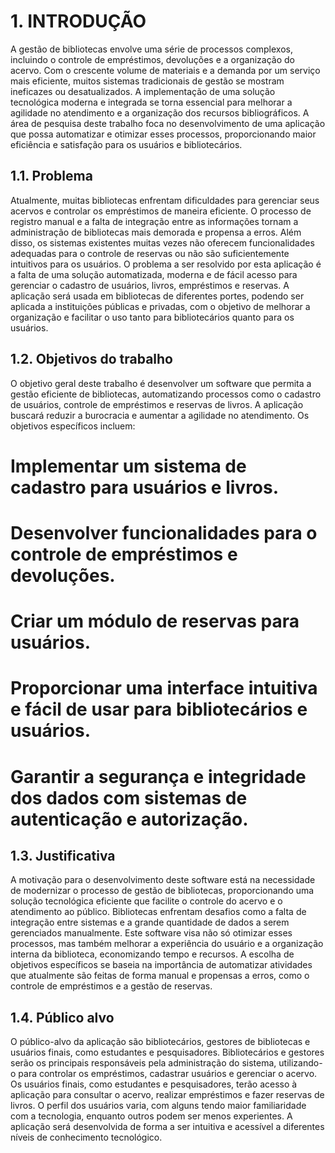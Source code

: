 # 1. INTRODUÇÃO

A gestão de bibliotecas envolve uma série de processos complexos, incluindo o controle de empréstimos, devoluções e a organização do acervo. Com o crescente volume de materiais e a demanda por um serviço mais eficiente, muitos sistemas tradicionais de gestão se mostram ineficazes ou desatualizados. A implementação de uma solução tecnológica moderna e integrada se torna essencial para melhorar a agilidade no atendimento e a organização dos recursos bibliográficos. A área de pesquisa deste trabalho foca no desenvolvimento de uma aplicação que possa automatizar e otimizar esses processos, proporcionando maior eficiência e satisfação para os usuários e bibliotecários.
## 1.1. Problema

Atualmente, muitas bibliotecas enfrentam dificuldades para gerenciar seus acervos e controlar os empréstimos de maneira eficiente. O processo de registro manual e a falta de integração entre as informações tornam a administração de bibliotecas mais demorada e propensa a erros. Além disso, os sistemas existentes muitas vezes não oferecem funcionalidades adequadas para o controle de reservas ou não são suficientemente intuitivos para os usuários. O problema a ser resolvido por esta aplicação é a falta de uma solução automatizada, moderna e de fácil acesso para gerenciar o cadastro de usuários, livros, empréstimos e reservas. A aplicação será usada em bibliotecas de diferentes portes, podendo ser aplicada a instituições públicas e privadas, com o objetivo de melhorar a organização e facilitar o uso tanto para bibliotecários quanto para os usuários.
## 1.2. Objetivos do trabalho

O objetivo geral deste trabalho é desenvolver um software que permita a gestão eficiente de bibliotecas, automatizando processos como o cadastro de usuários, controle de empréstimos e reservas de livros. A aplicação buscará reduzir a burocracia e aumentar a agilidade no atendimento. Os objetivos específicos incluem:

# Implementar um sistema de cadastro para usuários e livros.
# Desenvolver funcionalidades para o controle de empréstimos e devoluções.
# Criar um módulo de reservas para usuários.
# Proporcionar uma interface intuitiva e fácil de usar para bibliotecários e usuários.
# Garantir a segurança e integridade dos dados com sistemas de autenticação e autorização.

## 1.3. Justificativa

A motivação para o desenvolvimento deste software está na necessidade de modernizar o processo de gestão de bibliotecas, proporcionando uma solução tecnológica eficiente que facilite o controle do acervo e o atendimento ao público. Bibliotecas enfrentam desafios como a falta de integração entre sistemas e a grande quantidade de dados a serem gerenciados manualmente. Este software visa não só otimizar esses processos, mas também melhorar a experiência do usuário e a organização interna da biblioteca, economizando tempo e recursos. A escolha de objetivos específicos se baseia na importância de automatizar atividades que atualmente são feitas de forma manual e propensas a erros, como o controle de empréstimos e a gestão de reservas.

## 1.4. Público alvo

O público-alvo da aplicação são bibliotecários, gestores de bibliotecas e usuários finais, como estudantes e pesquisadores. Bibliotecários e gestores serão os principais responsáveis pela administração do sistema, utilizando-o para controlar os empréstimos, cadastrar usuários e gerenciar o acervo. Os usuários finais, como estudantes e pesquisadores, terão acesso à aplicação para consultar o acervo, realizar empréstimos e fazer reservas de livros. O perfil dos usuários varia, com alguns tendo maior familiaridade com a tecnologia, enquanto outros podem ser menos experientes. A aplicação será desenvolvida de forma a ser intuitiva e acessível a diferentes níveis de conhecimento tecnológico.



